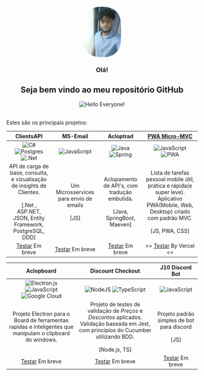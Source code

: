 

<!--
**Jhan10/Jhan10** is a ✨ _special_ ✨ repository because its `README.md` (this file) appears on your GitHub profile.

Here are some ideas to get you started:

- 🔭 I’m currently working on ...
- 🌱 I’m currently learning ...
- 👯 I’m looking to collaborate on ...
- 🤔 I’m looking for help with ...
- 💬 Ask me about ...
- 📫 How to reach me: ...
- 😄 Pronouns: ...
- ⚡ Fun fact: ...
-->
<div>
<p align="center">
<div align="center">
<img width="100px" src="_assets/my/my.png" align="center" alt="profile photo" id="phot"/>
 <h3 align="center">Olá!</h3>

 <h2 align="center">Seja bem vindo ao meu repositório GitHub</h2>

<img src="_assets/ola.jpg" width="400" height="200" alt="Hello Everyone!">

</div>
<br/>
<p>Estes são os principais projetos:</p>
</p>

| ClientsAPI | MS-Email| Acloptrad | [PWA Micro-MVC](https://micro-mvc.vercel.app/) |
| :---: | :---: | :---: | :---: |
| ![C#](https://img.shields.io/badge/c%23-%23239120.svg?style=for-the-badge&logo=csharp&logoColor=white) ![Postgres](https://img.shields.io/badge/postgres-%23316192.svg?style=for-the-badge&logo=postgresql&logoColor=white) ![.Net](https://img.shields.io/badge/.NET-5C2D91?style=for-the-badge&logo=.net&logoColor=white) | ![JavaScript](https://img.shields.io/badge/javascript-%23323330.svg?style=for-the-badge&logo=javascript&logoColor=%23F7DF1E) | ![Java](https://img.shields.io/badge/java-%23ED8B00.svg?style=for-the-badge&logo=openjdk&logoColor=white) ![Spring](https://img.shields.io/badge/spring-%236DB33F.svg?style=for-the-badge&logo=spring&logoColor=white) | ![JavaScript](https://img.shields.io/badge/javascript-%23323330.svg?style=for-the-badge&logo=javascript&logoColor=%23F7DF1E) ![PWA](https://res.cloudinary.com/dv33g6nco/image/upload/w_160/v1750887024/28969264-d14f6178-791b-11e7-9399-e7820d6aaa39_bebrty.png)
| API de carga de base, consulta, e vizualisação de insights de Clientes.<br /><br/> [.Net , ASP.NET, JSON, Entity Framework, PostgreSQL, DDD] | Um Microsservices para envio de emails <br /><br/> [JS]| Aclopamento de API's, com tradução embutida.<br /><br/>[Java, SpringBoot, Maeven]| Lista de tarefas pessoal mobile útil, prática e rápida(e super leve). Aplicativo PWA(Mobile, Web, Desktop) criado com padrão MVC. <br /><br/> [JS, PWA, CSS]|
| <a href="https://github.com/Jhan10/ClientsAPI">Testar</a> Em breve | <a href="https://github.com/Jhan10/Ms-Email">Testar</a> Em breve |<a href="https://github.com/Jhan10/Acloptrad">Testar</a> Em breve | >> <a href="https://micro-mvc.vercel.app/">Testar</a> By Vercel <<|

| Aclopboard | Discount Checkout | J10 Discord Bot |
| :---: | :---: | :---: |
|![Electron.js](https://img.shields.io/badge/Electron-191970?style=for-the-badge&logo=Electron&logoColor=white) ![JavaScript](https://img.shields.io/badge/javascript-%23323330.svg?style=for-the-badge&logo=javascript&logoColor=%23F7DF1E) ![Google Cloud](https://img.shields.io/badge/GoogleCloud-%234285F4.svg?style=for-the-badge&logo=google-cloud&logoColor=white)|![NodeJS](https://img.shields.io/badge/node.js-6DA55F?style=for-the-badge&logo=node.js&logoColor=white) ![TypeScript](https://img.shields.io/badge/typescript-%23007ACC.svg?style=for-the-badge&logo=typescript&logoColor=white) | ![JavaScript](https://img.shields.io/badge/javascript-%23323330.svg?style=for-the-badge&logo=javascript&logoColor=%23F7DF1E) |
| Projeto Electron para o Board de ferramentas rapidas e inteligentes que manipulam o clipboard do windows. | Projeto de testes de validação de *Preços* e *Descontos* aplicados. Validação baseada em Jest, com princípios do Cucumber utilizando BDD.<br /><br/>[Node.js, TS]| Projeto padrão simples de bot para discord <br /><br/> [JS]|
|<a href="https://github.com/Jhan10/Aclopboard">Testar</a> Em breve | <a href="https://github.com/Jhan10/Discount_Checkout">Testar</a> Em breve |  <a href="https://github.com/Jhan10/J10Discord_Bot">Testar</a> Em breve |
</div>


